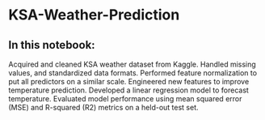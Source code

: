 # KSA-Weather-Prediction
## In this notebook:
Acquired and cleaned KSA weather dataset from Kaggle. 
Handled missing values, and standardized data formats. 
Performed feature normalization to put all predictors on a similar scale. 
Engineered new features to improve temperature prediction. 
Developed a linear regression model to forecast temperature. 
Evaluated model performance using mean squared error (MSE) and R-squared (R2) metrics on a held-out test set.
